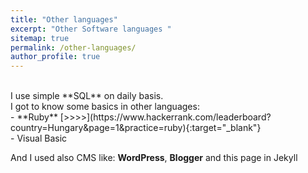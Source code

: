 ```yaml
---
title: "Other languages"
excerpt: "Other Software languages "
sitemap: true
permalink: /other-languages/
author_profile: true
---
```

<br>
I use simple **SQL** on daily basis.<br>
I got to know some basics in other languages:<br>
- **Ruby** [>>>>](https://www.hackerrank.com/leaderboard?country=Hungary&page=1&practice=ruby){:target="_blank"}
<br>
- Visual Basic<br>

And I used also CMS like: **WordPress**, **Blogger** and this page in Jekyll<br>

